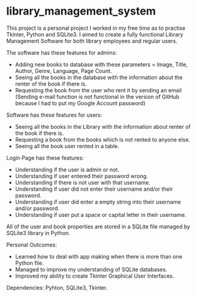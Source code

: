 # library_management_system

This project is a personal project I worked in my free time as to practise Tkinter, Python and SQLite3. I aimed to create a fully functional Library Management Software for both library employees and regular users.

The software has these features for admins:

- Adding new books to database with these parameters = Image, Title, Author, Genre, Language, Page Count.
- Seeing all the books in the database with the information about the renter of the book if there is.
- Requesting the book from the user who rent it by sending an email (Sending e-mail function is not functional in the version of GitHub because I had to put my Google Account password)

Software has these features for users:

- Seeing all the books in the Library with the information about renter of the book if there is.
- Requesting a book from the books which is not rented to anyone else.
- Seeing all the book user rented in a table.

Login Page has these features:

- Understanding if the user is admin or not.
- Understanding if user entered their password wrong.
- Understanding if there is not user with that username.
- Understanding if user did not enter their username and/or their password.
- Understanding if user did enter a empty string into their username and/or password.
- Understanding if user put a space or capital letter in their username.

All of the user and book properties are stored in a SQLite file managed by SQLite3 library in Python.

Personal Outcomes: 
- Learned how to deal with app making when there is more than one Python file.
- Managed to improve my understanding of SQLite databases.
- Improved my ability to create Tkinter Graphical User Interfaces.

Dependencies: Pyhton, SQLite3, Tkinter.
  
